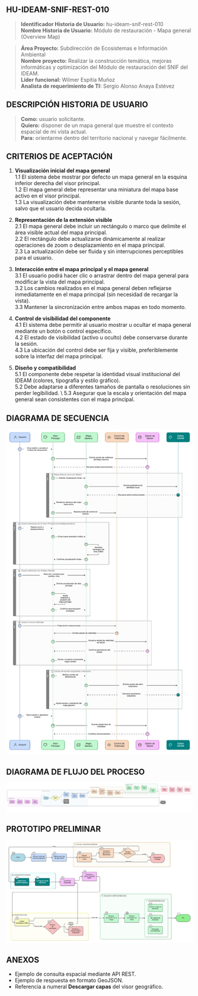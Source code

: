 ## HU-IDEAM-SNIF-REST-010

> **Identificador Historia de Usuario:** hu-ideam-snif-rest-010 \
> **Nombre Historia de Usuario:** Módulo de restauración - Mapa general (Overview Map)

> **Área Proyecto:** Subdirección de Ecosistemas e Información Ambiental \
> **Nombre proyecto:** Realizar la construcción temática, mejoras informáticas y optimización del Módulo de restauración del SNIF del IDEAM. \
> **Líder funcional:** Wilmer Espitia Muñoz\
> **Analista de requerimiento de TI:** Sergio Alonso Anaya Estévez

## DESCRIPCIÓN HISTORIA DE USUARIO

> **Como:** usuario solicitante. \
> **Quiero:** disponer de un mapa general que muestre el contexto espacial de mi vista actual. \
> **Para:** orientarme dentro del territorio nacional y navegar fácilmente.

## CRITERIOS DE ACEPTACIÓN

1. **Visualización inicial del mapa general**  
   1.1 El sistema debe mostrar por defecto un mapa general en la esquina inferior derecha del visor principal. \
   1.2 El mapa general debe representar una miniatura del mapa base activo en el visor principal. \
   1.3 La visualización debe mantenerse visible durante toda la sesión, salvo que el usuario decida ocultarla.



2. **Representación de la extensión visible**  
   2.1 El mapa general debe incluir un rectángulo o marco que delimite el área visible actual del mapa principal. \
   2.2 El rectángulo debe actualizarse dinámicamente al realizar operaciones de zoom o desplazamiento en el mapa principal. \
   2.3 La actualización debe ser fluida y sin interrupciones perceptibles para el usuario.
 

3. **Interacción entre el mapa principal y el mapa general**  
   3.1 El usuario podrá hacer clic o arrastrar dentro del mapa general para modificar la vista del mapa principal. \
   3.2 Los cambios realizados en el mapa general deben reflejarse inmediatamente en el mapa principal (sin necesidad de recargar la vista). \
   3.3 Mantener la sincronización entre ambos mapas en todo momento.

  
4. **Control de visibilidad del componente**  
   4.1 El sistema debe permitir al usuario mostrar u ocultar el mapa general mediante un botón o control específico. \
   4.2 El estado de visibilidad (activo u oculto) debe conservarse durante la sesión. \
   4.3 La ubicación del control debe ser fija y visible, preferiblemente sobre la interfaz del mapa principal.


5. **Diseño y compatibilidad**  
   5.1 El componente debe respetar la identidad visual institucional del IDEAM (colores, tipografía y estilo gráfico). \
   5.2 Debe adaptarse a diferentes tamaños de pantalla o resoluciones sin perder legibilidad. \ 
   5.3 Asegurar que la escala y orientación del mapa general sean consistentes con el mapa principal.

   

## DIAGRAMA DE SECUENCIA

![IMAGEN DIAGRAMA DE SECUENCIA](assets/secuencia-hu-ideam-snif-rest-010.png)

## DIAGRAMA DE FLUJO DEL PROCESO

![IMAGEN DIAGRAMA DE FLUJO DEL PROCESO](assets/actividades-hu-ideam-snif-rest-010.png)

## PROTOTIPO PRELIMINAR

![PROTOTIPO PRELIMINAR](assets/wireframe-hu-ideam-snif-rest-001.png)

## ANEXOS

- Ejemplo de consulta espacial mediante API REST.
- Ejemplo de respuesta en formato GeoJSON.
- Referencia a numeral **Descargar capas** del visor geográfico.
